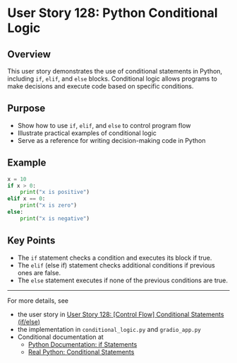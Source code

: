 # User Story 128: Python Conditional Logic

## Overview
This user story demonstrates the use of conditional statements in Python, including `if`, `elif`, and `else` blocks. Conditional logic allows programs to make decisions and execute code based on specific conditions.

## Purpose
- Show how to use `if`, `elif`, and `else` to control program flow
- Illustrate practical examples of conditional logic
- Serve as a reference for writing decision-making code in Python

## Example
```python
x = 10
if x > 0:
    print("x is positive")
elif x == 0:
    print("x is zero")
else:
    print("x is negative")
```

## Key Points
- The `if` statement checks a condition and executes its block if true.
- The `elif` (else if) statement checks additional conditions if previous ones are false.
- The `else` statement executes if none of the previous conditions are true.

---
For more details, see 
 - the user story in [User Story 128: [Control Flow] Conditional Statements (if/else)](https://dev.azure.com/gabriel-raby/Python/_workitems/edit/128)
 - the implementation in `conditional_logic.py` and `gradio_app.py` 
 - Conditional documentation at  
    - [Python Documentation: if Statements](https://docs.python.org/3/tutorial/controlflow.html#if-statements)
    - [Real Python: Conditional Statements](https://realpython.com/python-conditional-statements/)

